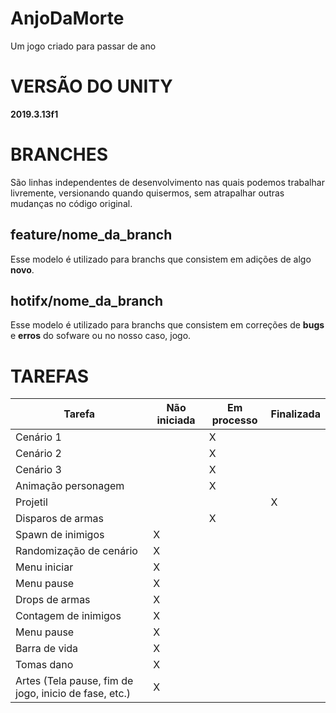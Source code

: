# AnjoDaMorte
Um jogo criado para passar de ano

# VERSÃO DO UNITY

**2019.3.13f1**

# BRANCHES

São linhas independentes de desenvolvimento nas quais podemos trabalhar livremente, versionando quando quisermos, sem atrapalhar outras mudanças no código original.

## feature/nome_da_branch

Esse modelo é utilizado para branchs que consistem em adições de algo **novo**. 


## hotifx/nome_da_branch

Esse modelo é utilizado para branchs que consistem em correções de **bugs** e **erros** do sofware ou no nosso caso, jogo.

# TAREFAS

| Tarefa | Não iniciada | Em processo | Finalizada |
|--|--|--|--|
| Cenário 1 |  | X |  |
| Cenário 2 |  | X |  |
| Cenário 3 |  | X |  |
| Animação personagem |  | X |  |
| Projetil |  |  | X |
| Disparos de armas |  | X |  |
| Spawn de inimigos | X |  |  |
| Randomização de cenário | X |  |  |
| Menu iniciar | X |  |  |
| Menu pause | X |  |  |
| Drops de armas | X |  |  |
| Contagem de inimigos | X |  |  |
| Menu pause | X |  |  |
| Barra de vida | X |  |  |
| Tomas dano | X |  |  |
| Artes (Tela pause, fim de jogo, inicio de fase, etc.) | X |  |  |

